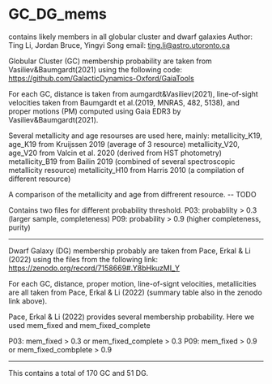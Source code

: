 # GC_DG_mems
contains likely members in all globular cluster and dwarf galaxies
Author: Ting Li, Jordan Bruce, Yingyi Song
email: ting.li@astro.utoronto.ca

Globular Cluster (GC) membership probability are taken from Vasiliev&Baumgardt(2021) using the following code:
https://github.com/GalacticDynamics-Oxford/GaiaTools

For each GC, distance is taken from aumgardt&Vasiliev(2021), line-of-sight velocities taken
from Baumgardt et al.(2019, MNRAS, 482, 5138), and proper motions (PM) computed using Gaia EDR3 by Vasiliev&Baumgardt(2021).

Several metallicity and age resourses are used here, mainly:
metallicity_K19, age_K19 from Kruijssen 2019 (average of 3 resource) 
metallicity_V20, age_V20 from Valcin et al. 2020 (derived from HST photometry)
metallicity_B19 from Bailin 2019 (combined of several spectroscopic metallicity resource)
metallicity_H10 from Harris 2010 (a compilation of different resource)

A comparison of the metallicity and age from diffrerent resource. -- TODO

Contains two files for different probability threshold.
P03: probablilty > 0.3 (larger sample, completeness)
P09: probability > 0.9 (higher completeness, purity)

------------

Dwarf Galaxy (DG) membership probably are taken from Pace, Erkal & Li (2022) using the files from the following link:
https://zenodo.org/record/7158669#.Y8bHkuzMI_Y

For each GC, distance, proper motion, line-of-signt velocities, metallicities are all taken from Pace, Erkal & Li (2022) (summary table also in the zenodo link above).

Pace, Erkal & Li (2022) provides several membership probability. Here we used mem_fixed and mem_fixed_complete

P03: mem_fixed > 0.3 or mem_fixed_complete > 0.3
P09: mem_fixed > 0.9 or mem_fixed_combplete > 0.9

------------
This contains a total of 170 GC and 51 DG.



